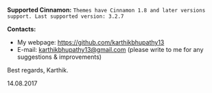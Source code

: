 **Supported Cinnamon:**
`Themes have Cinnamon 1.8 and later versions support.
Last supported version: 3.2.7`


**Contacts:**
- My webpage: https://github.com/karthikbhupathy13
- E-mail: karthikbhupathy13@gmail.com (please write to me for any suggestions & improvements)


Best regards,
Karthik.

14.08.2017
